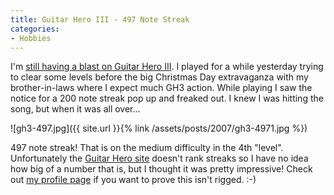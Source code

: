```yaml
---
title: Guitar Hero III - 497 Note Streak
categories:
- Hobbies
---
```


I'm [still having a blast on Guitar Hero III](/thingelstad/guitar-hero-iii-rocks-the-wii). I played for a while yesterday trying to clear some levels before the big Christmas Day extravaganza with my brother-in-laws where I expect much GH3 action. While playing I saw the notice for a 200 note streak pop up and freaked out. I knew I was hitting the song, but when it was all over...

![gh3-497.jpg]({{ site.url }}{% link /assets/posts/2007/gh3-4971.jpg %})

497 note streak! That is on the medium difficulty in the 4th "level". Unfortunately the [Guitar Hero site](http://www.guitarhero.com/) doesn't rank streaks so I have no idea how big of a number that is, but I thought it was pretty impressive! Check out [my profile page](http://www.guitarhero.com/accounts/profile/352472) if you want to prove this isn't rigged. :-)
